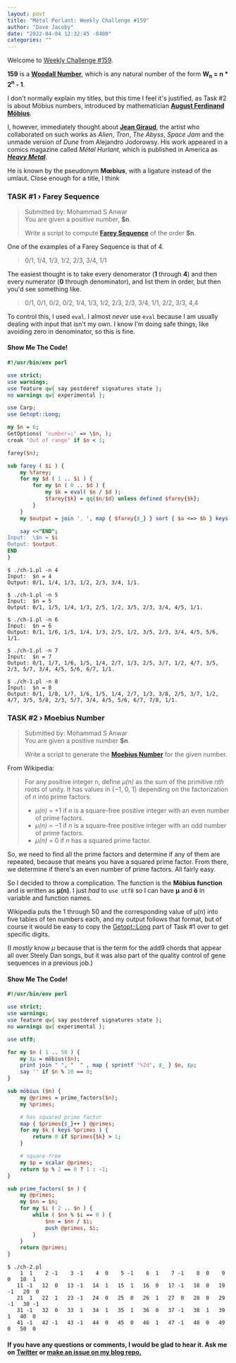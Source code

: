 ```yaml
---
layout: post
title: "Métal Perlant: Weekly Challenge #159"
author: "Dave Jacoby"
date: "2022-04-04 12:32:45 -0400"
categories: ""
---
```


Welcome to [Weekly Challenge #159](https://theweeklychallenge.org/blog/perl-weekly-challenge-159/).

**159** is a [**Woodall Number**](https://en.wikipedia.org/wiki/Woodall_number), which is any natural number of the form **W<sub>n</sub> = n \* 2<sup>n</sup> - 1**.

I don't normally explain my titles, but this time I feel it's justified, as Task #2 is about Möbius numbers, introduced by mathematician [**August Ferdinand Möbius**](https://en.wikipedia.org/wiki/August_Ferdinand_Möbius).

I, however, immediately thought about [**Jean Giraud**](https://en.wikipedia.org/wiki/Jean_Giraud), the artist who collaborated on such works as _Alien_, _Tron_, _The Abyss_, _Space Jam_ and the unmade version of _Dune_ from Alejandro Jodorowsy. His work appeared in a comics magazine called _Métal Hurlant_, which is published in America as [**_Heavy Metal_**](<https://en.wikipedia.org/wiki/Heavy_Metal_(magazine)>).

He is known by the pseudonym **Mœbius**, with a ligature instead of the umlaut. Close enough for a title, I think

### TASK #1 › Farey Sequence

> Submitted by: Mohammad S Anwar  
> You are given a positive number, **$n**.
>
> Write a script to compute [**Farey Sequence**](https://en.wikipedia.org/wiki/Farey_sequence) of the order **$n**.

One of the examples of a Farey Sequence is that of 4.

> 0/1, 1/4, 1/3, 1/2, 2/3, 3/4, 1/1

The easiest thought is to take every denomerator (**1** through **4**) and then every numerator (**0** through denominator), and list them in order, but then you'd see something like.

> 0/1, 0/1, 0/2, 0/2, 1/4, 1/3, 1/2, 2/3, 2/3, 3/4, 1/1, 2/2, 3/3, 4,4

To control this, I used `eval`. I almost _never_ use `eval` because I am usually dealing with input that isn't my own. I know I'm doing safe things, like avoiding zero in denominator, so this is fine.

#### Show Me The Code!

```perl
#!/usr/bin/env perl

use strict;
use warnings;
use feature qw{ say postderef signatures state };
no warnings qw{ experimental };

use Carp;
use Getopt::Long;

my $n = 6;
GetOptions( 'number=i' => \$n, );
croak 'Out of range' if $n < 1;

farey($n);

sub farey ( $i ) {
    my %farey;
    for my $d ( 1 .. $i ) {
        for my $n ( 0 .. $d ) {
            my $k = eval( $n / $d );
            $farey{$k} = qq{$n/$d} unless defined $farey{$k};
        }
    }
    my $output = join ', ', map { $farey{$_} } sort { $a <=> $b } keys %farey;

    say <<"END";
Input:  \$n = $i
Output: $output.
END
}
```

```text
$ ./ch-1.pl -n 4
Input:  $n = 4
Output: 0/1, 1/4, 1/3, 1/2, 2/3, 3/4, 1/1.

$ ./ch-1.pl -n 5
Input:  $n = 5
Output: 0/1, 1/5, 1/4, 1/3, 2/5, 1/2, 3/5, 2/3, 3/4, 4/5, 1/1.

$ ./ch-1.pl -n 6
Input:  $n = 6
Output: 0/1, 1/6, 1/5, 1/4, 1/3, 2/5, 1/2, 3/5, 2/3, 3/4, 4/5, 5/6, 1/1.

$ ./ch-1.pl -n 7
Input:  $n = 7
Output: 0/1, 1/7, 1/6, 1/5, 1/4, 2/7, 1/3, 2/5, 3/7, 1/2, 4/7, 3/5, 2/3, 5/7, 3/4, 4/5, 5/6, 6/7, 1/1.

$ ./ch-1.pl -n 8
Input:  $n = 8
Output: 0/1, 1/8, 1/7, 1/6, 1/5, 1/4, 2/7, 1/3, 3/8, 2/5, 3/7, 1/2, 4/7, 3/5, 5/8, 2/3, 5/7, 3/4, 4/5, 5/6, 6/7, 7/8, 1/1.
```

### TASK #2 › Moebius Number

> Submitted by: Mohammad S Anwar  
> You are given a positive number **$n**.
>
> Write a script to generate the [**Moebius Number**](https://en.wikipedia.org/wiki/M%C3%B6bius_function) for the given number.

From Wikipedia:

> For any positive integer n, define _μ(n)_ as the sum of the primitive _nth_ roots of unity. It has values in {−1, 0, 1} depending on the factorization of _n_ into prime factors:
>
> - _μ(n)_ = +1 if _n_ is a square-free positive integer with an even number of prime factors.
> - _μ(n)_ = −1 if _n_ is a square-free positive integer with an odd number of prime factors.
> - _μ(n)_ = 0 if _n_ has a squared prime factor.

So, we need to find all the prime factors and determine if any of them are repeated, because that means you have a squared prime factor. From there, we determine if there's an even number of prime factors. All fairly easy.

So I decided to throw a complication. The function is the **Möbius function** and is written as **μ(n)**. I just _had_ to `use utf8` so I can have **μ** and **ö** in variable and function names.

Wikipedia puts the 1 through 50 and the corresponding value of μ(n) into five tables of ten numbers each, and my output follows that format, but of course it would be easy to copy the [Getopt::Long](https://metacpan.org/pod/Getopt::Long) part of Task #1 over to get specific digits.

(I _mostly_ know _μ_ because that is the term for the add9 chords that appear all over Steely Dan songs, but it was also part of the quality control of gene sequences in a previous job.)

#### Show Me The Code!

```perl
#!/usr/bin/env perl

use strict;
use warnings;
use feature qw{ say postderef signatures state };
no warnings qw{ experimental };

use utf8;

for my $n ( 1 .. 50 ) {
    my $μ = möbius($n);
    print join " ", "  " , map { sprintf '%2d', $_ } $n, $μ;
    say '' if $n % 10 == 0;
}

sub möbius ($n) {
    my @primes = prime_factors($n);
    my %primes;

    # has squared prime factor
    map { $primes{$_}++ } @primes;
    for my $k ( keys %primes ) {
        return 0 if $primes{$k} > 1;
    }

    # square-free
    my $p = scalar @primes;
    return $p % 2 == 0 ? 1 : -1;
}

sub prime_factors( $n ) {
    my @primes;
    my $nn = $n;
    for my $i ( 2 .. $n ) {
        while ( $nn % $i == 0 ) {
            $nn = $nn / $i;
            push @primes, $i;
        }
    }
    return @primes;
}
```

```text
$ ./ch-2.pl
    1  1    2 -1    3 -1    4  0    5 -1    6  1    7 -1    8  0    9  0   10  1
   11 -1   12  0   13 -1   14  1   15  1   16  0   17 -1   18  0   19 -1   20  0
   21  1   22  1   23 -1   24  0   25  0   26  1   27  0   28  0   29 -1   30 -1
   31 -1   32  0   33  1   34  1   35  1   36  0   37 -1   38  1   39  1   40  0
   41 -1   42 -1   43 -1   44  0   45  0   46  1   47 -1   48  0   49  0   50  0
```

#### If you have any questions or comments, I would be glad to hear it. Ask me on [Twitter](https://twitter.com/jacobydave) or [make an issue on my blog repo.](https://github.com/jacoby/jacoby.github.io)
